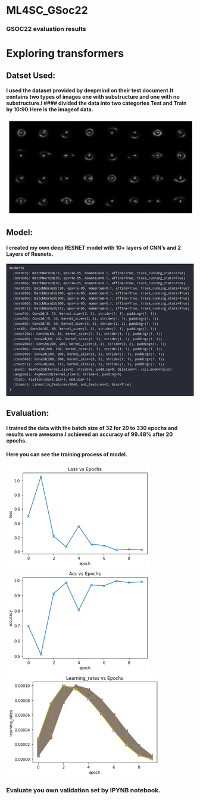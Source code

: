 # ML4SC_GSoc22
### GSOC22 evaluation results
# **Exploring** **transformers**
## Datset Used:
#### I used the dataset provided by deepmind on their test document.It contains two types of images one with substructure and one with no substructure.I #### divided the data into two categories Test and Train by 10:90.Here is the imageof data.
![](images/batch.png)

## Model:
#### I created my own deep RESNET model with 10+ layers of CNN’s and 2 Layers of Resnets.
![](/images/model.png)
## Evaluation:
#### I trained the data with the batch size of 32 for 20 to 330 epochs and results were awesome.I achieved an accuracy of 99.48% after 20 epochs.
#### Here you can see the training process of model.
![](images/loss_9.png)
![](images/accu_9.png)
![](images/lrs_9.png)

### Evaluate you own validation set by IPYNB notebook.

